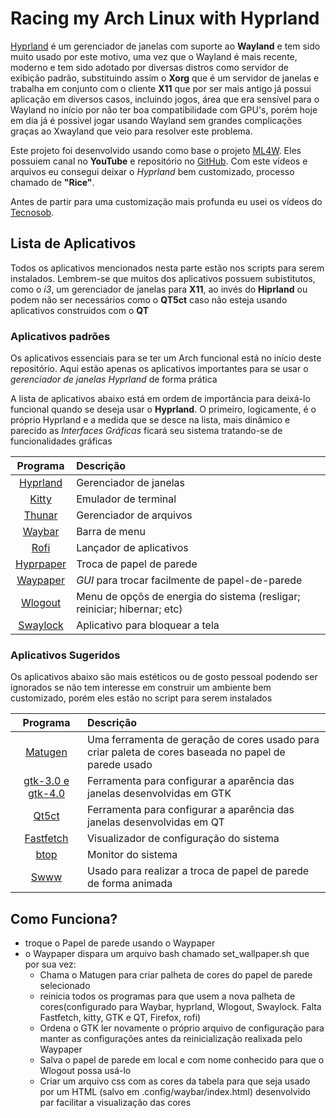 # Racing my Arch Linux with Hyprland

[Hyprland](https://hypr.land/) é um gerenciador de janelas com suporte ao **Wayland** e tem sido muito usado por este motivo, uma vez que o Wayland é mais recente, moderno e tem sido adotado por diversas distros como servidor de exibição padrão, substituindo assim o **Xorg** que é um servidor de janelas e trabalha em conjunto com o cliente **X11** que  por ser mais antigo já possui aplicação em diversos casos, incluindo jogos, área que era sensível para o Wayland no início por não ter boa compatibilidade com GPU's, porém hoje em dia já é possivel jogar usando Wayland sem grandes complicações graças ao Xwayland que veio para resolver este problema.

Este projeto foi desenvolvido usando como base o projeto [ML4W](https://www.ml4w.com/#videos). Eles possuiem canal no **YouTube** e repositório no [GitHub](https://github.com/mylinuxforwork/dotfiles). Com este vídeos e arquivos eu consegui deixar o *Hyprland* bem customizado, processo chamado de **"Rice"**. 

Antes de partir para uma customização mais profunda eu usei os vídeos do [Tecnosob](https://www.youtube.com/watch?v=xO7EGBtlS8k&list=PL1KsXytEKnV7otDeQBbjLKqY-eIFDJpGM).

## Lista de Aplicativos

Todos os aplicativos mencionados nesta parte estão nos scripts  para serem instalados. Lembrem-se que muitos dos aplicativos possuem subistitutos, como o *i3*, um gerenciador de janelas para **X11**, ao invés do **Hiprland** ou podem não ser necessários como o **QT5ct** caso não esteja usando aplicativos construidos com o **QT**

### Aplicativos padrões

Os aplicativos essenciais para se ter um Arch funcional está no início deste repositório. Aqui estão apenas os aplicativos importantes para se usar o *gerenciador de janelas Hyprland* de forma prática

A lista de aplicativos abaixo está em ordem de importância para deixá-lo funcional quando se deseja usar o **Hyprland**. O primeiro, logicamente, é o próprio Hyprland e a medida que se desce na lista, mais dinâmico e parecido as *Interfaces Gráficas* ficará seu sistema tratando-se de funcionalidades gráficas 

**Programa** | **Descrição**
:-----:|:-----
[Hyprland](https://hypr.land/)|Gerenciador de janelas
[Kitty](https://wiki.archlinux.org/title/Kitty_(Português))|Emulador de terminal
[Thunar](https://wiki.archlinux.org/title/Thunar)|Gerenciador de arquivos
[Waybar](https://github.com/Alexays/Waybar)|Barra de menu
[Rofi](https://github.com/davatorium/rofi)|Lançador de aplicativos
[Hyprpaper](https://github.com/hyprwm/hyprpaper)|Troca de papel de parede
[Waypaper](https://github.com/anufrievroman/waypaper)|*GUI* para trocar facilmente de papel-de-parede
[Wlogout](https://github.com/ArtsyMacaw/wlogout)|Menu de opçõs de energia do sistema (resligar; reiniciar; hibernar; etc)
[Swaylock](https://github.com/swaywm/swaylock)|Aplicativo para bloquear a tela

### Aplicativos Sugeridos

Os aplicativos abaixo são mais estéticos ou de gosto pessoal podendo ser ignorados se não tem interesse em construir um ambiente bem customizado, porém eles estão no script para serem instalados

**Programa** | **Descrição**
:-----:|:-----
[Matugen](https://github.com/InioX/matugen)|Uma ferramenta de geração de cores usado para criar paleta de cores baseada no papel de parede usado
[gtk-3.0 e gtk-4.0](https://wiki.archlinux.org/title/GTK_(Português))|Ferramenta para configurar a aparência das janelas desenvolvidas em GTK
[Qt5ct](https://wiki.archlinux.org/title/Qt)|Ferramenta para configurar a aparência das janelas desenvolvidas em QT
[Fastfetch](https://github.com/fastfetch-cli/fastfetch)|Visualizador de configuração do sistema
[btop](https://github.com/aristocratos/btop)|Monitor do sistema
[Swww](https://github.com/LGFae/swww)|Usado para realizar a troca de papel de parede de forma animada 

## Como Funciona?

* troque o Papel de parede usando o Waypaper
* o Waypaper dispara um arquivo bash chamado set_wallpaper.sh que por sua vez:
    * Chama o Matugen para criar palheta de cores do papel de parede selecionado
    * reinicia todos os programas para que usem a nova palheta de cores(configurado para Waybar, hyprland, Wlogout, Swaylock. Falta Fastfetch, kitty, GTK e QT, Firefox, rofi)
    * Ordena o GTK ler novamente o próprio arquivo de configuração para manter as configurações antes da reinicialização realixada pelo Waypaper
    * Salva o papel de parede em local e com nome conhecido para que o Wlogout possa usá-lo
    * Criar um arquivo css com as cores da tabela para que seja usado por um HTML (salvo em .config/waybar/index.html) desenvolvido par facilitar a visualização das cores





